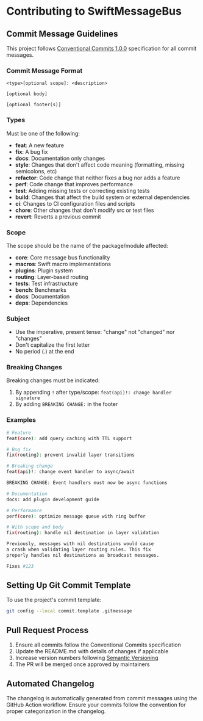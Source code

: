 # Contributing to SwiftMessageBus

## Commit Message Guidelines

This project follows [Conventional Commits 1.0.0](https://www.conventionalcommits.org/en/v1.0.0/) specification for all commit messages.

### Commit Message Format

```
<type>[optional scope]: <description>

[optional body]

[optional footer(s)]
```

### Types

Must be one of the following:

- **feat**: A new feature
- **fix**: A bug fix  
- **docs**: Documentation only changes
- **style**: Changes that don't affect code meaning (formatting, missing semicolons, etc)
- **refactor**: Code change that neither fixes a bug nor adds a feature
- **perf**: Code change that improves performance
- **test**: Adding missing tests or correcting existing tests
- **build**: Changes that affect the build system or external dependencies
- **ci**: Changes to CI configuration files and scripts
- **chore**: Other changes that don't modify src or test files
- **revert**: Reverts a previous commit

### Scope

The scope should be the name of the package/module affected:

- **core**: Core message bus functionality
- **macros**: Swift macro implementations
- **plugins**: Plugin system
- **routing**: Layer-based routing
- **tests**: Test infrastructure
- **bench**: Benchmarks
- **docs**: Documentation
- **deps**: Dependencies

### Subject

- Use the imperative, present tense: "change" not "changed" nor "changes"
- Don't capitalize the first letter
- No period (.) at the end

### Breaking Changes

Breaking changes must be indicated:

1. By appending `!` after type/scope: `feat(api)!: change handler signature`
2. By adding `BREAKING CHANGE:` in the footer

### Examples

```bash
# Feature
feat(core): add query caching with TTL support

# Bug fix
fix(routing): prevent invalid layer transitions

# Breaking change
feat(api)!: change event handler to async/await

BREAKING CHANGE: Event handlers must now be async functions

# Documentation
docs: add plugin development guide

# Performance
perf(core): optimize message queue with ring buffer

# With scope and body
fix(routing): handle nil destination in layer validation

Previously, messages with nil destinations would cause
a crash when validating layer routing rules. This fix
properly handles nil destinations as broadcast messages.

Fixes #123
```

## Setting Up Git Commit Template

To use the project's commit template:

```bash
git config --local commit.template .gitmessage
```

## Pull Request Process

1. Ensure all commits follow the Conventional Commits specification
2. Update the README.md with details of changes if applicable
3. Increase version numbers following [Semantic Versioning](https://semver.org/)
4. The PR will be merged once approved by maintainers

## Automated Changelog

The changelog is automatically generated from commit messages using the GitHub Action workflow. Ensure your commits follow the convention for proper categorization in the changelog.